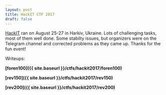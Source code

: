 ```yaml
---
layout: post
title: HackIT CTF 2017
draft: false
---
```


[HackIT](https://ctf.com.ua) ran on August 25-27 in Harkiv, Ukraine. Lots of challenging tasks, most of them well done. Some stabilty issues, but organizers were on the Telegram channel and corrected problems as they came up. Thanks for the fun event!

Writeups:

**[foren100]({{ site.baseurl }}/ctfs/hackit2017/foren100)**

**[rev150]({{ site.baseurl }}/ctfs/hackit2017/rev150)**

**[rev200]({{ site.baseurl }}/ctfs/hackit2017/rev200)**


